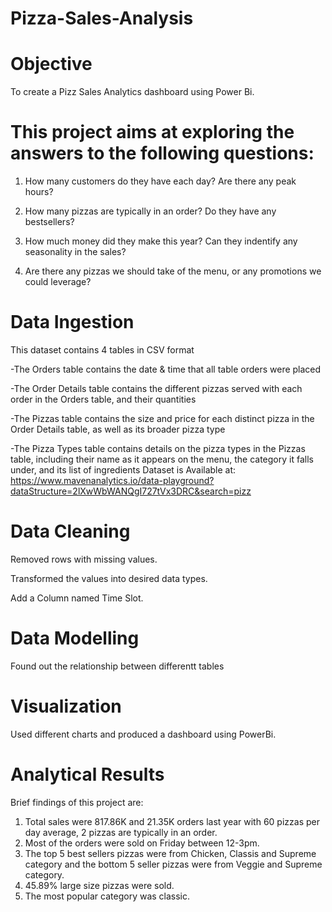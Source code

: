 # Pizza-Sales-Analysis

# Objective
To create a Pizz Sales  Analytics dashboard using Power Bi.

# This project aims at exploring the answers to the following questions:

1. How many customers do they have each day? Are there any peak hours?

2. How many pizzas are typically in an order? Do they have any bestsellers?

3. How much money did they make this year? Can they indentify any seasonality in the sales?

4. Are there any pizzas we should take of the menu, or any promotions we could leverage?
   
# Data Ingestion

This dataset contains 4 tables in CSV format

-The Orders table contains the date & time that all table orders were placed

-The Order Details table contains the different pizzas served with each order in the Orders table, and their quantities

-The Pizzas table contains the size and price for each distinct pizza in the Order Details table, as well as its broader pizza type

-The Pizza Types table contains details on the pizza types in the Pizzas table, including their name as it appears on the menu, the category it falls under, and its list of ingredients
Dataset is Available at: https://www.mavenanalytics.io/data-playground?dataStructure=2lXwWbWANQgI727tVx3DRC&search=pizz

# Data Cleaning

Removed rows with missing values.

Transformed the values into desired data types.

Add a Column named Time Slot.

# Data Modelling

Found out the relationship between differentt tables

# Visualization
Used different charts and produced a dashboard using PowerBi.

# Analytical Results
Brief findings of this project are:
1. Total sales were 817.86K and 21.35K orders last year with 60 pizzas per day average, 2 pizzas are typically in an order.
2. Most of the orders were sold on Friday between 12-3pm.
3. The top 5  best sellers pizzas were from Chicken, Classis and Supreme category and the bottom 5 seller pizzas were from Veggie and Supreme category.
4.  45.89% large size pizzas were sold.
5.  The most popular category was classic.

